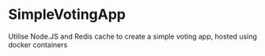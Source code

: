 # SimpleVotingApp
Utilise Node.JS and Redis cache to create a simple voting app, hosted using docker containers 
